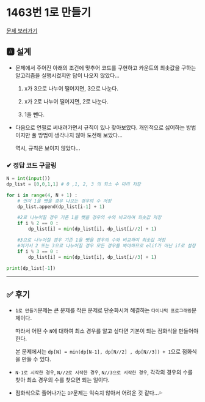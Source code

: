 # 1463번 1로 만들기
[문제 보러가기](https://www.acmicpc.net/problem/1463)

## 🅰 설계

* 문제에서 주어진 아래의 조건에 맞추어 코드를 구현하고 카운트의 최솟값을 구하는 알고리즘을 실행시켰지만 답이 나오지 않았다...

  1. x가 3으로 나누어 떨어지면, 3으로 나눈다.

  2. x가 2로 나누어 떨어지면, 2로 나눈다.

  3. 1을 뺀다.

* 다음으로 연필로 써내려가면서 규칙이 있나 찾아보았다. 개인적으로 싫어하는 방법이지만 풀 방법이 생각나지 않아 도전해 보았다...

  역시, 규칙은 보이지 않았다...

### ✔  정답 코드 구글링

```python
N = int(input())
dp_list = [0,0,1,1] # 0 ,1, 2, 3 의 최소 수 미리 저장

for i in range(4, N + 1) :
    # 먼저 1을 뺏을 경우 나오는 경우의 수 저장
    dp_list.append(dp_list[i-1] + 1)

    #2로 나누어질 경우 기존 1을 뺏을 경우의 수와 비교하여 최솟값 저장
    if i % 2 == 0 :
        dp_list[i] = min(dp_list[i], dp_list[i//2] + 1)

    #3으로 나누어질 경우 기존 1을 뺏을 경우의 수와 비교하여 최솟값 저장
    #여기서 2 또는 3으로 나누어질 경우 모든 경우를 봐야하므로 elif가 아닌 if로 설정
    if i % 3 == 0 :
        dp_list[i] = min(dp_list[i], dp_list[i//3] + 1)

print(dp_list[-1])
```

---


## ✅ 후기
* `1로 만들기`문제는 큰 문제를 작은 문제로 단순화시켜 해결하는 `다이나믹 프로그래밍`문제이다.

  따라서 어떤 수 `N`에 대하여 최소 경우를 알고 싶다면 기본이 되는 점화식을 만들어야 한다.

  본 문제에서는 `dp[N] = min(dp[N-1], dp[N//2] , dp[N//3]) + 1`으로 점화식을 만들 수 있다.

* `N-1로 시작한 경우`, `N//2로 시작한 경우`, `N//3으로 시작한 경우`, 각각의 경우의 수를 찾아 최소 경우의 수를 찾으면 되는 일이다.

* 점화식으로 풀어나가는 `DP`문제는 익숙치 않아서 어려운 것 같다...💦